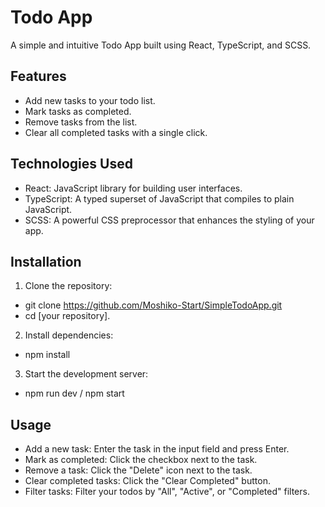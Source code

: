 # Todo App

A simple and intuitive Todo App built using React, TypeScript, and SCSS.

## Features

- Add new tasks to your todo list.
- Mark tasks as completed.
- Remove tasks from the list.
- Clear all completed tasks with a single click.

## Technologies Used

- React: JavaScript library for building user interfaces.
- TypeScript: A typed superset of JavaScript that compiles to plain JavaScript.
- SCSS: A powerful CSS preprocessor that enhances the styling of your app.

## Installation

1. Clone the repository:
- git clone https://github.com/Moshiko-Start/SimpleTodoApp.git
- cd [your repository].
2. Install dependencies:
- npm install
3. Start the development server:
- npm run dev / npm start 

## Usage

- Add a new task: Enter the task in the input field and press Enter.
- Mark as completed: Click the checkbox next to the task.
- Remove a task: Click the "Delete" icon next to the task.
- Clear completed tasks: Click the "Clear Completed" button.
- Filter tasks: Filter your todos by "All", "Active", or "Completed" filters.




